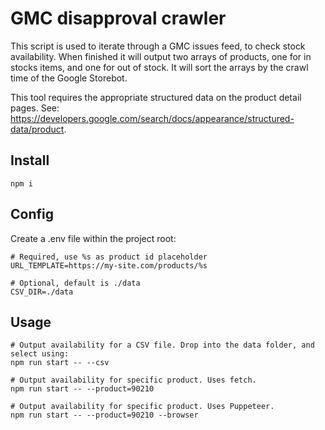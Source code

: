 # GMC disapproval crawler

This script is used to iterate through a GMC issues feed, to check stock availability. When finished it will output two arrays of products, one for in stocks items, and one for out of stock. It will sort the arrays by the crawl time of the Google Storebot.

This tool requires the appropriate structured data on the product detail pages. See: https://developers.google.com/search/docs/appearance/structured-data/product.

## Install

```
npm i
```

## Config

Create a .env file within the project root:

```
# Required, use %s as product id placeholder
URL_TEMPLATE=https://my-site.com/products/%s

# Optional, default is ./data
CSV_DIR=./data
```

## Usage

```
# Output availability for a CSV file. Drop into the data folder, and select using:
npm run start -- --csv

# Output availability for specific product. Uses fetch.
npm run start -- --product=90210

# Output availability for specific product. Uses Puppeteer.
npm run start -- --product=90210 --browser
```
